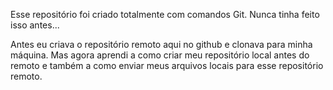 Esse repositório foi criado totalmente com comandos Git. Nunca tinha feito isso antes...

Antes eu criava o repositório remoto aqui no github e clonava para minha máquina. Mas agora aprendi a como criar meu repositório local antes do remoto e também a como enviar meus arquivos locais para esse repositório remoto.